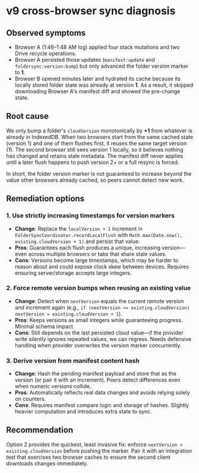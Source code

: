 # v9 cross-browser sync diagnosis

## Observed symptoms
- Browser A (1:46–1:48 AM log) applied four stack mutations and two Drive recycle operations.
- Browser A persisted those updates (`manifest:update` and `foldersync:version:bump`) but only advanced the folder version marker to **1**.
- Browser B opened minutes later and hydrated its cache because its locally stored folder state was already at version **1**. As a result, it skipped downloading Browser A's manifest diff and showed the pre-change state.

## Root cause
We only bump a folder's `cloudVersion` monotonically by **+1** from whatever is already in IndexedDB. When two browsers start from the same cached state (version 1) and one of them flushes first, it reuses the same target version (1). The second browser still sees version 1 locally, so it believes nothing has changed and retains stale metadata. The manifest diff never applies until a later flush happens to push version 2+ or a full resync is forced.

In short, the folder version marker is not guaranteed to increase beyond the value other browsers already cached, so peers cannot detect new work.

## Remediation options

### 1. Use strictly increasing timestamps for version markers
- **Change**: Replace the `localVersion + 1` increment in `FolderSyncCoordinator.recordLocalFlush` with `Math.max(Date.now(), existing.cloudVersion + 1)` and persist that value.
- **Pros**: Guarantees each flush produces a unique, increasing version—even across multiple browsers or tabs that share stale values.
- **Cons**: Versions become large timestamps, which may be harder to reason about and could expose clock skew between devices. Requires ensuring server/storage accepts large integers.

### 2. Force remote version bumps when reusing an existing value
- **Change**: Detect when `nextVersion` equals the current remote version and increment again (e.g., `if (nextVersion <= existing.cloudVersion) nextVersion = existing.cloudVersion + 1`).
- **Pros**: Keeps versions as small integers while guaranteeing progress. Minimal schema impact.
- **Cons**: Still depends on the last persisted cloud value—if the provider write silently ignores repeated values, we can regress. Needs defensive handling when provider overwrites the version marker concurrently.

### 3. Derive version from manifest content hash
- **Change**: Hash the pending manifest payload and store that as the version (or pair it with an increment). Peers detect differences even when numeric versions collide.
- **Pros**: Automatically reflects real data changes and avoids relying solely on counters.
- **Cons**: Requires manifest compare logic and storage of hashes. Slightly heavier computation and introduces extra state to sync.

## Recommendation
Option 2 provides the quickest, least invasive fix: enforce `nextVersion > existing.cloudVersion` before pushing the marker. Pair it with an integration test that exercises two browser caches to ensure the second client downloads changes immediately.
